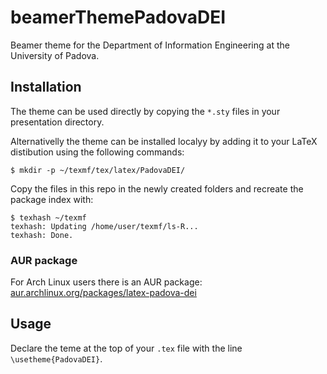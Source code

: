 # beamerThemePadovaDEI
Beamer theme for the Department of Information Engineering at the University of Padova.

## Installation

The theme can be used directly by copying the `*.sty` files in your presentation directory.

Alternativelly the theme can be installed localyy by adding it to your LaTeX distibution using the following commands:

    $ mkdir -p ~/texmf/tex/latex/PadovaDEI/

Copy the files in this repo in the newly created folders and recreate the package index with:

    $ texhash ~/texmf
    texhash: Updating /home/user/texmf/ls-R...
    texhash: Done.

### AUR package

For Arch Linux users there is an AUR package: [aur.archlinux.org/packages/latex-padova-dei](https://aur.archlinux.org/packages/latex-padova-dei/)

## Usage

Declare the teme at the top of your `.tex` file with the line `\usetheme{PadovaDEI}`.
